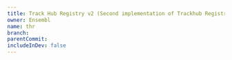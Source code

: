 ```yaml
---
title: Track Hub Registry v2 (Second implementation of Trackhub Registry)
owner: Ensembl
name: thr
branch:
parentCommit:
includeInDev: false
---
```

